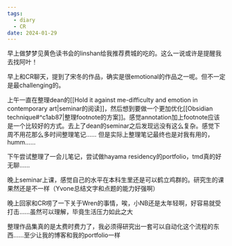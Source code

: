 ```yaml
---
tags:
  - diary
  - CR
date: 2024-01-29
---
```

早上做梦梦见黄色读书会的linshan给我推荐费城的吃的。这么一说或许是提醒我去找阿叶！

早上和CR聊天，提到了宋冬的作品，确实是很emotional的作品之一呢。但不一定是最challenging的。

上午一直在整理dean的[[Hold it against me-difficulty and emotion in contemporary art|seminar的阅读]]，然后想到要做一个更加优化[[Obsidian technique#^c1ab87|整理footnote的方案]]。感觉annotation加上footnote应该是一个比较好的方式。去上了dean的seminar之后发现远没有这么复杂。感觉下周不用花那么多时间整理笔记…… 但是实际上整理笔记最终也是对我有用的，humm……

下午尝试整理了一会儿笔记，尝试做hayama residency的portfolio，tmd真的好无聊…… 

晚上seminar上课，感觉自己的水平在本科生里还是可以鹤立鸡群的。研究生的课果然还是不一样（Yvone总结文字和点题的能力好强啊）

晚上回家和CR唠了一下关于Wren的事情，唉，小NB还是太年轻啊，好容易就受打击……虽然可以理解，毕竟生活压力如此之大

整理作品集真的是太费时费力了，我必须得研究出一套可以自动化这个流程的东西……至少让我的博客和我的portfolio一样